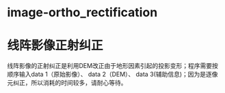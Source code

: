 # image-ortho_rectification
# 线阵影像正射纠正
线阵影像的正射纠正是利用DEM改正由于地形因素引起的投影变形；程序需要按顺序输入data 1（原始影像）、 data 2（DEM）、 data 3(辅助信息)；因为是逐像元纠正，所以消耗的时间较多，请耐心等待。
